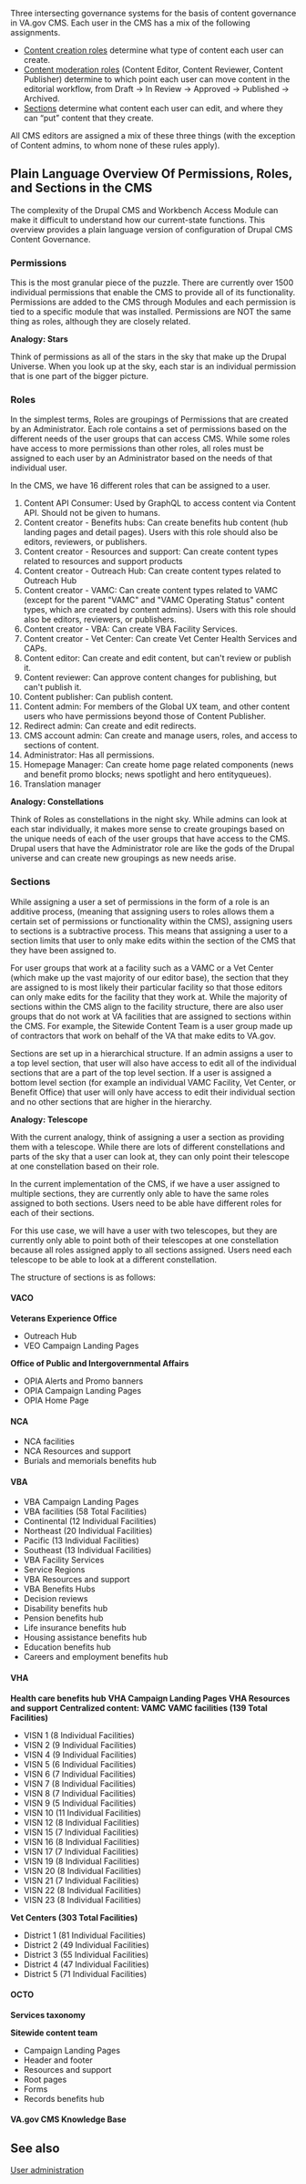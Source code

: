 Three intersecting governance systems for the basis of content governance in VA.gov CMS. Each user in the CMS has a mix of the following assignments.

- [Content creation roles](content-creator-roles/) determine what type of content each user can create.
- [Content moderation roles](content-moderation-roles/) (Content Editor, Content Reviewer, Content Publisher) determine to which point each user can move content in the editorial workflow, from Draft -> In Review -> Approved -> Published -> Archived.
- [Sections](sections/) determine what content each user can edit, and where they can “put” content that they create.

All CMS editors are assigned a mix of these three things (with the exception of Content admins, to whom none of these rules apply).

## Plain Language Overview Of Permissions, Roles, and Sections in the CMS
The complexity of the Drupal CMS and Workbench Access Module can make it difficult to understand how our current-state functions. This overview provides a plain language version of configuration of Drupal CMS Content Governance.

### Permissions

This is the most granular piece of the puzzle. There are currently over 1500 individual permissions that enable the CMS to provide all of its functionality. Permissions are added to the CMS through Modules and each permission is tied to a specific module that was installed. Permissions are NOT the same thing as roles, although they are closely related.

**Analogy: Stars**

Think of permissions as all of the stars in the sky that make up the Drupal Universe. When you look up at the sky, each star is an individual permission that is one part of the bigger picture.

### Roles

In the simplest terms, Roles are groupings of Permissions that are created by an Administrator. Each role contains a set of permissions based on the different needs of the user groups that can access CMS. While some roles have access to more permissions than other roles, all roles must be assigned to each user by an Administrator based on the needs of that individual user.

In the CMS, we have 16 different roles that can be assigned to a user.

1. Content API Consumer: Used by GraphQL to access content via Content API. Should not be given to humans.
2. Content creator - Benefits hubs: Can create benefits hub content (hub landing pages and detail pages).
Users with this role should also be editors, reviewers, or publishers.
3. Content creator - Resources and support: Can create content types related to resources and support products
4. Content creator - Outreach Hub: Can create content types related to Outreach Hub
5. Content creator - VAMC: Can create content types related to VAMC (except for the parent "VAMC" and "VAMC Operating Status" content types, which are created by content admins). Users with this role should also be editors, reviewers, or publishers.
6. Content creator - VBA: Can create VBA Facility Services.
7. Content creator - Vet Center: Can create Vet Center Health Services and CAPs.
8. Content editor: Can create and edit content, but can't review or publish it.
9. Content reviewer: Can approve content changes for publishing, but can't publish it.
10. Content publisher: Can publish content.
11. Content admin: For members of the Global UX team, and other content users who have permissions beyond those of Content Publisher.
12. Redirect admin: Can create and edit redirects.
13. CMS account admin: Can create and manage users, roles, and access to sections of content.
14. Administrator: Has all permissions.
15. Homepage Manager: Can create home page related components (news and benefit promo blocks; news spotlight and hero entityqueues).
16. Translation manager

**Analogy: Constellations**

Think of Roles as constellations in the night sky. While admins can look at each star individually, it makes more sense to create groupings based on the unique needs of each of the user groups that have access to the CMS. Drupal users that have the Administrator role are like the gods of the Drupal universe and can create new groupings as new needs arise.

### Sections

While assigning a user a set of permissions in the form of a role is an additive process, (meaning that assigning users to roles allows them a certain set of permissions or functionality within the CMS), assigning users to sections is a subtractive process. This means that assigning a user to a section limits that user to only make edits within the section of the CMS that they have been assigned to.

For user groups that work at a facility such as a VAMC or a Vet Center (which make up the vast majority of our editor base), the section that they are assigned to is most likely their particular facility so that those editors can only make edits for the facility that they work at. While the majority of sections within the CMS align to the facility structure, there are also user groups that do not work at VA facilities that are assigned to sections within the CMS. For example, the Sitewide Content Team is a user group made up of contractors that work on behalf of the VA that make edits to VA.gov.

Sections are set up in a hierarchical structure. If an admin assigns a user to a top level section, that user will also have access to edit all of the individual sections that are a part of the top level section. If a user is assigned a bottom level section (for example an individual VAMC Facility, Vet Center, or Benefit Office) that user will only have access to edit their individual section and no other sections that are higher in the hierarchy.

**Analogy: Telescope**

With the current analogy, think of assigning a user a section as providing them with a telescope. While there are lots of different constellations and parts of the sky that a user can look at, they can only point their telescope at one constellation based on their role.

In the current implementation of the CMS, if we have a user assigned to multiple sections, they are currently only able to have the same roles assigned to both sections. Users need to be able have different roles for each of their sections.

For this use case, we will have a user with two telescopes, but they are currently only able to point both of their telescopes at one constellation because all roles assigned apply to all sections assigned. Users need each telescope to be able to look at a different constellation.

The structure of sections is as follows:

#### VACO

**Veterans Experience Office**
- Outreach Hub
- VEO Campaign Landing Pages

**Office of Public and Intergovernmental Affairs**
- OPIA Alerts and Promo banners
- OPIA Campaign Landing Pages
- OPIA Home Page

#### NCA
- NCA facilities
- NCA Resources and support
- Burials and memorials benefits hub

#### VBA
- VBA Campaign Landing Pages
- VBA facilities (58 Total Facilities)
- Continental (12 Individual Facilities)
- Northeast (20 Individual Facilities)
- Pacific (13 Individual Facilities)
- Southeast (13 Individual Facilities)
- VBA Facility Services
- Service Regions
- VBA Resources and support
- VBA Benefits Hubs
- Decision reviews
- Disability benefits hub
- Pension benefits hub
- Life insurance benefits hub
- Housing assistance benefits hub
- Education benefits hub
- Careers and employment benefits hub

#### VHA
**Health care benefits hub**
**VHA Campaign Landing Pages**
**VHA Resources and support**
**Centralized content: VAMC**
**VAMC facilities (139 Total Facilities)**
- VISN 1 (8 Individual Facilities)
- VISN 2 (9 Individual Facilities)
- VISN 4 (9 Individual Facilities)
- VISN 5 (6 Individual Facilities)
- VISN 6 (7 Individual Facilities)
- VISN 7 (8 Individual Facilities)
- VISN 8 (7 Individual Facilities)
- VISN 9 (5 Individual Facilities)
- VISN 10 (11 Individual Facilities)
- VISN 12 (8 Individual Facilities)
- VISN 15 (7 Individual Facilities)
- VISN 16 (8 Individual Facilities)
- VISN 17 (7 Individual Facilities)
- VISN 19 (8 Individual Facilities)
- VISN 20 (8 Individual Facilities)
- VISN 21 (7 Individual Facilities)
- VISN 22 (8 Individual Facilities)
- VISN 23 (8 Individual Facilities)

**Vet Centers (303 Total Facilities)**
- District 1 (81 Individual Facilities)
- District 2 (49 Individual Facilities)
- District 3 (55 Individual Facilities)
- District 4 (47 Individual Facilities)
- District 5 (71 Individual Facilities)

#### OCTO
**Services taxonomy**

**Sitewide content team**
- Campaign Landing Pages
- Header and footer
- Resources and support
- Root pages
- Forms
- Records benefits hub

#### VA.gov CMS Knowledge Base


## See also

[User administration](../user-administration/)
